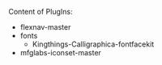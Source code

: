 Content of PlugIns:
- flexnav-master
- fonts
	- Kingthings-Calligraphica-fontfacekit
- mfglabs-iconset-master